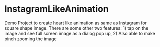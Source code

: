 # InstagramLikeAnimation
Demo Project to create heart like animation as same as Instagram for square shape image. There are some other two features: 1) tap on the image and see full screen image as a dialog pop up, 2) Also able to make pinch zooming the image
